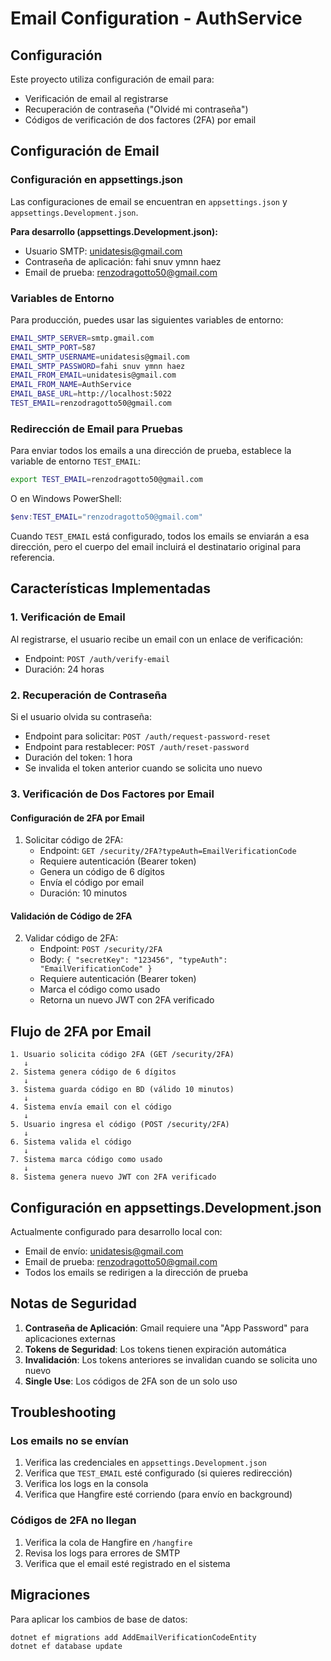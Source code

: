 # Email Configuration - AuthService

## Configuración

Este proyecto utiliza configuración de email para:

- Verificación de email al registrarse
- Recuperación de contraseña ("Olvidé mi contraseña")
- Códigos de verificación de dos factores (2FA) por email

## Configuración de Email

### Configuración en appsettings.json

Las configuraciones de email se encuentran en `appsettings.json` y `appsettings.Development.json`.

**Para desarrollo (appsettings.Development.json):**

- Usuario SMTP: unidatesis@gmail.com
- Contraseña de aplicación: fahi snuv ymnn haez
- Email de prueba: renzodragotto50@gmail.com

### Variables de Entorno

Para producción, puedes usar las siguientes variables de entorno:

```bash
EMAIL_SMTP_SERVER=smtp.gmail.com
EMAIL_SMTP_PORT=587
EMAIL_SMTP_USERNAME=unidatesis@gmail.com
EMAIL_SMTP_PASSWORD=fahi snuv ymnn haez
EMAIL_FROM_EMAIL=unidatesis@gmail.com
EMAIL_FROM_NAME=AuthService
EMAIL_BASE_URL=http://localhost:5022
TEST_EMAIL=renzodragotto50@gmail.com
```

### Redirección de Email para Pruebas

Para enviar todos los emails a una dirección de prueba, establece la variable de entorno `TEST_EMAIL`:

```bash
export TEST_EMAIL=renzodragotto50@gmail.com
```

O en Windows PowerShell:

```powershell
$env:TEST_EMAIL="renzodragotto50@gmail.com"
```

Cuando `TEST_EMAIL` está configurado, todos los emails se enviarán a esa dirección, pero el cuerpo del email incluirá el destinatario original para referencia.

## Características Implementadas

### 1. Verificación de Email

Al registrarse, el usuario recibe un email con un enlace de verificación:

- Endpoint: `POST /auth/verify-email`
- Duración: 24 horas

### 2. Recuperación de Contraseña

Si el usuario olvida su contraseña:

- Endpoint para solicitar: `POST /auth/request-password-reset`
- Endpoint para restablecer: `POST /auth/reset-password`
- Duración del token: 1 hora
- Se invalida el token anterior cuando se solicita uno nuevo

### 3. Verificación de Dos Factores por Email

#### Configuración de 2FA por Email

1. Solicitar código de 2FA:
   - Endpoint: `GET /security/2FA?typeAuth=EmailVerificationCode`
   - Requiere autenticación (Bearer token)
   - Genera un código de 6 dígitos
   - Envía el código por email
   - Duración: 10 minutos

#### Validación de Código de 2FA

2. Validar código de 2FA:
   - Endpoint: `POST /security/2FA`
   - Body: `{ "secretKey": "123456", "typeAuth": "EmailVerificationCode" }`
   - Requiere autenticación (Bearer token)
   - Marca el código como usado
   - Retorna un nuevo JWT con 2FA verificado

## Flujo de 2FA por Email

```
1. Usuario solicita código 2FA (GET /security/2FA)
   ↓
2. Sistema genera código de 6 dígitos
   ↓
3. Sistema guarda código en BD (válido 10 minutos)
   ↓
4. Sistema envía email con el código
   ↓
5. Usuario ingresa el código (POST /security/2FA)
   ↓
6. Sistema valida el código
   ↓
7. Sistema marca código como usado
   ↓
8. Sistema genera nuevo JWT con 2FA verificado
```

## Configuración en appsettings.Development.json

Actualmente configurado para desarrollo local con:

- Email de envío: unidatesis@gmail.com
- Email de prueba: renzodragotto50@gmail.com
- Todos los emails se redirigen a la dirección de prueba

## Notas de Seguridad

1. **Contraseña de Aplicación**: Gmail requiere una "App Password" para aplicaciones externas
2. **Tokens de Seguridad**: Los tokens tienen expiración automática
3. **Invalidación**: Los tokens anteriores se invalidan cuando se solicita uno nuevo
4. **Single Use**: Los códigos de 2FA son de un solo uso

## Troubleshooting

### Los emails no se envían

1. Verifica las credenciales en `appsettings.Development.json`
2. Verifica que `TEST_EMAIL` esté configurado (si quieres redirección)
3. Verifica los logs en la consola
4. Verifica que Hangfire esté corriendo (para envío en background)

### Códigos de 2FA no llegan

1. Verifica la cola de Hangfire en `/hangfire`
2. Revisa los logs para errores de SMTP
3. Verifica que el email esté registrado en el sistema

## Migraciones

Para aplicar los cambios de base de datos:

```bash
dotnet ef migrations add AddEmailVerificationCodeEntity
dotnet ef database update
```
